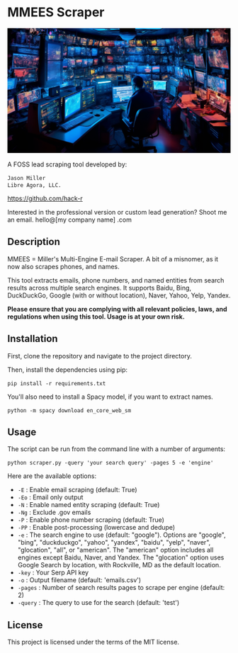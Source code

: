 
# MMEES Scraper

<div align="center">
  <img src="./MMEES.png" alt="Image Alt Text" width="width: 160px; height: 90px;">
</div>

A FOSS lead scraping tool developed by:

	Jason Miller
	Libre Agora, LLC. 

https://github.com/hack-r

Interested in the professional version or custom lead generation? Shoot me an email. hello@[my company name] .com

## Description

MMEES = Miller's Multi-Engine E-mail Scraper. A bit of a misnomer, as it now also scrapes phones, and names.

This tool extracts emails, phone numbers, and named entities from search results across multiple search engines. It supports Baidu, Bing, DuckDuckGo, Google (with or without location), Naver, Yahoo, Yelp, Yandex.

**Please ensure that you are complying with all relevant policies, laws, and regulations when using this tool. Usage is at your own risk.**

## Installation

First, clone the repository and navigate to the project directory.

Then, install the dependencies using pip:

```
pip install -r requirements.txt
```

You'll also need to install a Spacy model, if you want to extract names. 

```
python -m spacy download en_core_web_sm
```

## Usage

The script can be run from the command line with a number of arguments:

```
python scraper.py -query 'your search query' -pages 5 -e 'engine'
```

Here are the available options:

* `-E` : Enable email scraping (default: True)
* `-Eo` : Email only output
* `-N` : Enable named entity scraping (default: True)
* `-Ng` : Exclude .gov emails
* `-P` : Enable phone number scraping (default: True)
* `-PP` : Enable post-processing (lowercase and dedupe)
* `-e` : The search engine to use (default: "google"). Options are "google", "bing", "duckduckgo", "yahoo", "yandex", "baidu", "yelp", "naver", "glocation", "all", or "american". The "american" option includes all engines except Baidu, Naver, and Yandex. The "glocation" option uses Google Search by location, with Rockville, MD as the default location.
* `-key` : Your Serp API key
* `-o` : Output filename (default: 'emails.csv')
* `-pages` : Number of search results pages to scrape per engine (default: 2)
* `-query` : The query to use for the search (default: 'test')

## License

This project is licensed under the terms of the MIT license.
